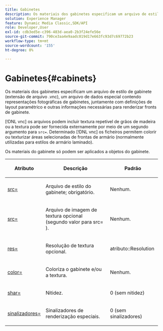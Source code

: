 ```yaml
---
title: Gabinetes
description: Os materiais dos gabinetes especificam um arquivo de estilo de gabinete (extensão de arquivo .vnc), um arquivo de dados especial contendo representações fotográficas de gabinetes, juntamente com definições de layout paramétrico e outras informações necessárias para renderizar fronts de gabinete.
solution: Experience Manager
feature: Dynamic Media Classic,SDK/API
role: Developer,User
exl-id: cdb3ed5e-c396-483d-aea0-2b3f24efe56e
source-git-commit: 790ce3aa4e9aadc019d17e663fc93d7c69772b23
workflow-type: tm+mt
source-wordcount: '155'
ht-degree: 0%

---
```


# Gabinetes{#cabinets}

Os materiais dos gabinetes especificam um arquivo de estilo de gabinete (extensão de arquivo .vnc), um arquivo de dados especial contendo representações fotográficas de gabinetes, juntamente com definições de layout paramétrico e outras informações necessárias para renderizar fronts de gabinete.

[!DNL vnc] os arquivos podem incluir textura repetível de grãos de madeira ou a textura pode ser fornecida externamente por meio de um segundo argumento para `src=`. Determinado [!DNL vnc] os ficheiros permitem colorir ou texturizar áreas selecionadas de frontas de armário (normalmente utilizadas para estilos de armário laminado).

Os materiais do gabinete só podem ser aplicados a objetos do gabinete.

<table id="table_0B16200886FE4DFEBB1E4BE8FBA67EE4"> 
 <thead> 
  <tr> 
   <th colname="col1" class="entry"> <p>Atributo </p> </th> 
   <th colname="col2" class="entry"> <p>Descrição </p> </th> 
   <th colname="col3" class="entry"> <p>Padrão </p> </th> 
  </tr> 
 </thead>
 <tbody> 
  <tr> 
   <td colname="col1"> <p> <a href="../../../../../../ir-api/http-protocol/image-rendering-api-ref/c-ir-http-protocol-ref/c-ir-http-protocol-command-reference/r-ir-src.md#reference-62c98abad22149d68d405ed6aaff8272" type="reference" format="dita" scope="local"> <span class="codeph"> src= </span> </a> </p> </td> 
   <td colname="col2"> <p>Arquivo de estilo do gabinete; obrigatório. </p> </td> 
   <td colname="col3"> <p>Nenhum. </p> </td> 
  </tr> 
  <tr> 
   <td colname="col1"> <p> <a href="../../../../../../ir-api/http-protocol/image-rendering-api-ref/c-ir-http-protocol-ref/c-ir-http-protocol-command-reference/r-ir-src.md#reference-62c98abad22149d68d405ed6aaff8272" type="reference" format="dita" scope="local"> <span class="codeph"> src= </span> </a> </p> </td> 
   <td colname="col2"> <p>Arquivo de imagem de textura opcional (segundo valor para <span class="codeph"> src= </span>). </p> </td> 
   <td colname="col3"> <p>Nenhum. </p> </td> 
  </tr> 
  <tr> 
   <td colname="col1"> <p> <a href="../../../../../../ir-api/http-protocol/image-rendering-api-ref/c-ir-http-protocol-ref/c-ir-http-protocol-command-reference/r-ir-res.md#reference-0ad9de8887144c83a6db97b4994f7c04" type="reference" format="dita" scope="local"> <span class="codeph"> res= </span> </a> </p> </td> 
   <td colname="col2"> <p>Resolução de textura opcional. </p> </td> 
   <td colname="col3"> <p> <span class="codeph"> atributo::Resolution </span> </p> </td> 
  </tr> 
  <tr> 
   <td colname="col1"> <p> <a href="../../../../../../ir-api/http-protocol/image-rendering-api-ref/c-ir-http-protocol-ref/c-ir-http-protocol-command-reference/r-ir-http-color.md#reference-ea3cba9edfe94dbab86d8f123a9ed0aa" type="reference" format="dita" scope="local"> <span class="codeph"> color= </span> </a> </p> </td> 
   <td colname="col2"> <p>Coloriza o gabinete e/ou a textura. </p> </td> 
   <td colname="col3"> <p>Nenhum. </p> </td> 
  </tr> 
  <tr> 
   <td colname="col1"> <p> <a href="../../../../../../ir-api/http-protocol/image-rendering-api-ref/c-ir-http-protocol-ref/c-ir-http-protocol-command-reference/r-ir-http-sharp.md#reference-acdd87f6b5de4e3a85e5d3c03022a35a" type="reference" format="dita" scope="local"> <span class="codeph"> shar= </span> </a> </p> </td> 
   <td colname="col2"> <p>Nitidez. </p> </td> 
   <td colname="col3"> <p>0 (sem nitidez) </p> </td> 
  </tr> 
  <tr> 
   <td colname="col1"> <p> <a href="../../../../../../ir-api/http-protocol/image-rendering-api-ref/c-ir-http-protocol-ref/c-ir-http-protocol-command-reference/r-ir-flags.md#reference-3a4844f0f21346d79e6508aaad9a9ac9" type="reference" format="dita" scope="local"> <span class="codeph"> sinalizadores= </span> </a> </p> </td> 
   <td colname="col2"> <p>Sinalizadores de renderização especiais. </p> </td> 
   <td colname="col3"> <p>0 (sem sinalizadores) </p> </td> 
  </tr> 
 </tbody> 
</table>
